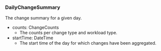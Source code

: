 ### DailyChangeSummary
The change summary for a given day.

- counts: ChangeCounts
  - The counts per change type and workload type.
- startTime: DateTime
  - The start time of the day for which changes have been aggregated.
